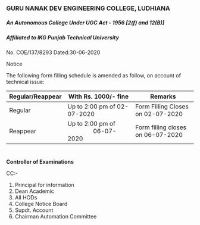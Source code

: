 ### GURU NANAK DEV ENGINEERING COLLEGE, LUDHIANA

##### An Autonomous College Under UGC Act - 1956 [2(f) and 12(B)]

##### Affiliated to IKG Punjab Technical University

No. COE/137/8293   Dated:30-06-2020

Notice 

The following form filling schedule is amended as follow, on account of technical issue: 

| Regular/Reappear | With Rs. 1000/-  fine                              | Remarks                           |
| ---------------- | -------------------------------------------------- | --------------------------------- |
| Regular          | Up to 2:00 pm of 02-07-2020                        | Form Filling Closes on 02-07-2020 |
| Reappear         | Up to 2:00 pm of                        06-07-2020 | Form filling closes on 06-07-2020 |

# 

**Controller of Examinations**

CC:-

1. Principal for information
2. Dean Academic
3. All HODs
4. College Notice Board
5. Supdt. Account
6. Chairman Automation Committee

